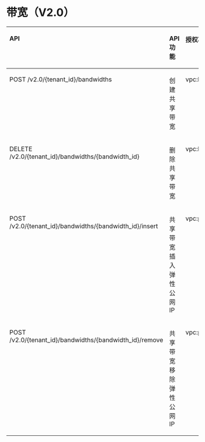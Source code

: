 # 带宽（V2.0）<a name="ZH-CN_TOPIC_0126702507"></a>

<a name="table11714123643216"></a>
<table><thead align="left"><tr id="row1189103603211"><th class="cellrowborder" valign="top" width="40.4040404040404%" id="mcps1.1.5.1.1"><p id="p489173603213"><a name="p489173603213"></a><a name="p489173603213"></a>API</p>
</th>
<th class="cellrowborder" valign="top" width="17.17171717171717%" id="mcps1.1.5.1.2"><p id="p128919363322"><a name="p128919363322"></a><a name="p128919363322"></a>API功能</p>
</th>
<th class="cellrowborder" valign="top" width="16.16161616161616%" id="mcps1.1.5.1.3"><p id="p1789316368323"><a name="p1789316368323"></a><a name="p1789316368323"></a>授权项</p>
</th>
<th class="cellrowborder" valign="top" width="26.26262626262626%" id="mcps1.1.5.1.4"><p id="p7952202310348"><a name="p7952202310348"></a><a name="p7952202310348"></a>授权项作用域</p>
</th>
</tr>
</thead>
<tbody><tr id="row2893836163216"><td class="cellrowborder" valign="top" width="40.4040404040404%" headers="mcps1.1.5.1.1 "><p id="p189363623210"><a name="p189363623210"></a><a name="p189363623210"></a>POST /v2.0/{tenant_id}/bandwidths</p>
</td>
<td class="cellrowborder" valign="top" width="17.17171717171717%" headers="mcps1.1.5.1.2 "><p id="p289363693211"><a name="p289363693211"></a><a name="p289363693211"></a>创建共享带宽</p>
</td>
<td class="cellrowborder" valign="top" width="16.16161616161616%" headers="mcps1.1.5.1.3 "><p id="p16893436153218"><a name="p16893436153218"></a><a name="p16893436153218"></a>vpc:bandwidths:create</p>
</td>
<td class="cellrowborder" valign="top" width="26.26262626262626%" headers="mcps1.1.5.1.4 "><p id="p107185052510"><a name="p107185052510"></a><a name="p107185052510"></a>支持：项目（Project）、企业项目（Enterprise Project）</p>
</td>
</tr>
<tr id="row198931336143219"><td class="cellrowborder" valign="top" width="40.4040404040404%" headers="mcps1.1.5.1.1 "><p id="p20893203693218"><a name="p20893203693218"></a><a name="p20893203693218"></a>DELETE /v2.0/{tenant_id}/bandwidths/{bandwidth_id}</p>
</td>
<td class="cellrowborder" valign="top" width="17.17171717171717%" headers="mcps1.1.5.1.2 "><p id="p19893536143218"><a name="p19893536143218"></a><a name="p19893536143218"></a>删除共享带宽</p>
</td>
<td class="cellrowborder" valign="top" width="16.16161616161616%" headers="mcps1.1.5.1.3 "><p id="p14893163623216"><a name="p14893163623216"></a><a name="p14893163623216"></a>vpc:bandwidths:delete</p>
</td>
<td class="cellrowborder" valign="top" width="26.26262626262626%" headers="mcps1.1.5.1.4 "><p id="p117181501259"><a name="p117181501259"></a><a name="p117181501259"></a>支持：项目（Project）、企业项目（Enterprise Project）</p>
</td>
</tr>
<tr id="row1389333616321"><td class="cellrowborder" valign="top" width="40.4040404040404%" headers="mcps1.1.5.1.1 "><p id="p1489311368324"><a name="p1489311368324"></a><a name="p1489311368324"></a>POST /v2.0/{tenant_id}/bandwidths/{bandwidth_id}/insert</p>
</td>
<td class="cellrowborder" valign="top" width="17.17171717171717%" headers="mcps1.1.5.1.2 "><p id="p98935364327"><a name="p98935364327"></a><a name="p98935364327"></a>共享带宽插入弹性公网IP</p>
</td>
<td class="cellrowborder" valign="top" width="16.16161616161616%" headers="mcps1.1.5.1.3 "><p id="p589483603220"><a name="p589483603220"></a><a name="p589483603220"></a>vpc:publicIps:insert</p>
</td>
<td class="cellrowborder" valign="top" width="26.26262626262626%" headers="mcps1.1.5.1.4 "><p id="p1719903254"><a name="p1719903254"></a><a name="p1719903254"></a>支持：项目（Project）、企业项目（Enterprise Project）</p>
</td>
</tr>
<tr id="row289412363329"><td class="cellrowborder" valign="top" width="40.4040404040404%" headers="mcps1.1.5.1.1 "><p id="p6894836163215"><a name="p6894836163215"></a><a name="p6894836163215"></a>POST /v2.0/{tenant_id}/bandwidths/{bandwidth_id}/remove</p>
</td>
<td class="cellrowborder" valign="top" width="17.17171717171717%" headers="mcps1.1.5.1.2 "><p id="p1989463618324"><a name="p1989463618324"></a><a name="p1989463618324"></a>共享带宽移除弹性公网IP</p>
</td>
<td class="cellrowborder" valign="top" width="16.16161616161616%" headers="mcps1.1.5.1.3 "><p id="p089443619327"><a name="p089443619327"></a><a name="p089443619327"></a>vpc:publicIps:remove</p>
</td>
<td class="cellrowborder" valign="top" width="26.26262626262626%" headers="mcps1.1.5.1.4 "><p id="p19290412354"><a name="p19290412354"></a><a name="p19290412354"></a>支持：项目（Project）、企业项目（Enterprise Project）</p>
</td>
</tr>
</tbody>
</table>

